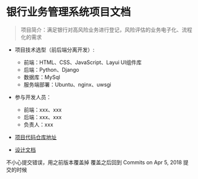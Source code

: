 # 银行业务管理系统项目文档
> 项目简介：满足银行对高风险业务进行登记，风险评估的业务电子化、流程化的需求

+ 项目技术选型（前后端分离开发）:
	+ 前端：HTML、CSS、JavaScript、Layui UI组件库
	+ 后端：Python、Django
	+ 数据库：MySql
	+ 服务端部署：Ubuntu、nginx、uwsgi

+ 参与开发人员：
	+ 前端：xxx、xxx
	+ 后端：xxx、xxx
	+ 负责人：xxx

+ [项目代码仓库地址](https://github.com/ZypcGroup/Bank-manage/tree/bu)

+ [设计文档](http://wiki.xupt.org/docs/a8848/52)


不小心提交错误，用之前版本覆盖掉 覆盖之后回到  Commits on Apr 5, 2018  提交的时候